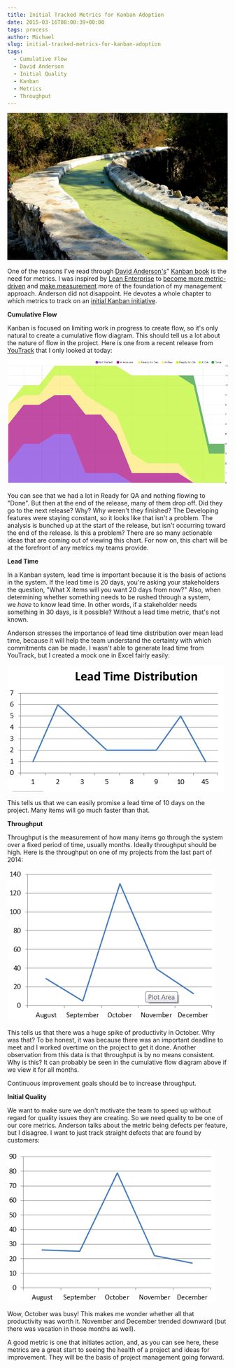 ```yaml
---
title: Initial Tracked Metrics for Kanban Adoption
date: 2015-03-16T08:00:39+00:00
tags: process
author: Michael
slug: initial-tracked-metrics-for-kanban-adoption
tags:
  - Cumulative Flow
  - David Anderson
  - Initial Quality
  - Kanban
  - Metrics
  - Throughput
---
```

<div class="full-width">
  <img src="/images/feature-initial-tracked-metrics-for-kanban-adoption.jpg" alt="Initial Tracked Metrics for Kanban Adoption" />
</div>

One of the reasons I've read through [David Anderson's](http://www.djaa.com/)" [Kanban book](http://amzn.to/1ywImb4) is the need for metrics. I was inspired by [Lean Enterprise](http://amzn.to/1CEMvHL) to [become more metric-driven](/the-one-metric-that-matters/) and [make measurement](/measure-for-reality/) more of the foundation of my management approach. Anderson did not disappoint. He devotes a whole chapter to which metrics to track on an 
[initial Kanban initiative](/kanban-decoupling-input-cadence-from-delivery-cadence/).

**Cumulative Flow**

Kanban is focused on limiting work in progress to create flow, so it's only natural to create a cumulative flow diagram. This should tell us a lot about the nature of flow in the project. Here is one from a recent release from [YouTrack](https://www.jetbrains.com/youtrack/) that I only looked at today:

![Cumulative Flow Diagram in YouTrack](/images/post-assets/2015-03-16-initial-tracked-metrics-for-kanban-adoption/cumulative.png)

You can see that we had a lot in Ready for QA and nothing flowing to "Done". But then at the end of the release, many of them drop off. Did they go to the next release? Why? Why weren't they finished? The Developing features were staying constant, so it looks like that isn't a problem. The analysis is bunched up at the start of the release, but isn't occurring toward the end of the release. Is this a problem? There are so many actionable ideas that are coming out of viewing this chart. For now on, this chart will be at the forefront of any metrics my teams provide.

**Lead Time**

In a Kanban system, lead time is important because it is the basis of actions in the system. If the lead time is 20 days, you're asking your stakeholders the question, "What X items will you want 20 days from now?" Also, when determining whether something needs to be rushed through a system, we _have_ to know lead time. In other words, if a stakeholder needs something in 30 days, is it possible? Without a lead time metric, that's not known.

Anderson stresses the importance of lead time distribution over mean lead time, because it will help the team understand the certainty with which commitments can be made. I wasn't able to generate lead time from YouTrack, but I created a mock one in Excel fairly easily:

![Lead Time Distribution](/images/post-assets/2015-03-16-initial-tracked-metrics-for-kanban-adoption/lead-time-distribution.png)

This tells us that we can easily promise a lead time of 10 days on the project. Many items will go much faster than that.

**Throughput**

Throughput is the measurement of how many items go through the system over a fixed period of time, usually months. Ideally throughput should be high. Here is the throughput on one of my projects from the last part of 2014:

![Throughput](/images/post-assets/2015-03-16-initial-tracked-metrics-for-kanban-adoption/throughput.png)

This tells us that there was a huge spike of productivity in October. Why was that? To be honest, it was because there was an important deadline to meet and I worked overtime on the project to get it done. Another observation from this data is that throughput is by no means consistent. Why is this? It can probably be seen in the cumulative flow diagram above if we view it for all months.

Continuous improvement goals should be to increase throughput.

**Initial Quality**

We want to make sure we don't motivate the team to speed up without regard for quality issues they are creating. So we need quality to be one of our core metrics. Anderson talks about the metric being defects per feature, but I disagree. I want to just track straight defects that are found by customers:

![Defects Found](/images/post-assets/2015-03-16-initial-tracked-metrics-for-kanban-adoption/defects-found.png)

Wow, October was busy! This makes me wonder whether all that productivity was worth it. November and December trended downward (but there was vacation in those months as well).

A good metric is one that initiates action, and, as you can see here, these metrics are a great start to seeing the health of a project and ideas for improvement. They will be the basis of project management going forward.

